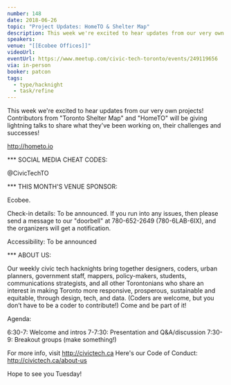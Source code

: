 ```yaml
---
number: 148
date: 2018-06-26
topic: "Project Updates: HomeTO & Shelter Map"
description: This week we're excited to hear updates from our very own projects! Contributors from "Toronto Shelter Map" and "HomeTO" will be giving lightning talks to share what they've been working on, their challenges and successes!
speakers:
venue: "[[Ecobee Offices]]"
videoUrl:
eventUrl: https://www.meetup.com/civic-tech-toronto/events/249119656
via: in-person
booker: patcon
tags:
  - type/hacknight
  - task/refine
---
```


This week we're excited to hear updates from our very own projects! Contributors from "Toronto Shelter Map" and "HomeTO" will be giving lightning talks to share what they've been working on, their challenges and successes!

http://hometo.io

*** SOCIAL MEDIA CHEAT CODES:

@CivicTechTO 

*** THIS MONTH'S VENUE SPONSOR:

Ecobee.

Check-in details: To be announced. If you run into any issues, then please send a message to our "doorbell" at 780-652-2649 (780-6LAB-6IX), and the organizers will get a notification.

Accessibility: To be announced

*** ABOUT US:

Our weekly civic tech hacknights bring together designers, coders, urban planners, government staff, mappers, policy-makers, students, communications strategists, and all other Torontonians who share an interest in making Toronto more responsive, prosperous, sustainable and equitable, through design, tech, and data. (Coders are welcome, but you don’t have to be a coder to contribute!) Come and be part of it!

Agenda:

6:30-7: Welcome and intros
7-7:30: Presentation and Q&A/discussion
7:30-9: Breakout groups (make something!)

For more info, visit http://civictech.ca
Here's our Code of Conduct: http://civictech.ca/about-us

Hope to see you Tuesday!